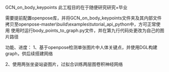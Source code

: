 GCN_on_body_keypoints
此工程目的在于随便研究研究+毕业

需要提前配置openpose库，并将GCN_on_body_keypoints文件夹及其内部文件拷贝至openpose-master\build\examples\tutorial_api_python中，方可正常使用
使用时运行body_points_to_graph.py文件，并在第九行代码处更改为自己的图片路径

功能、进度：
1、基于openpose检测单张图片中人体关键点，并使用DGL构建graph，供后续搭建网络

2、使用两张坐姿站姿图片，过拟合训练两层图卷积神经网络
